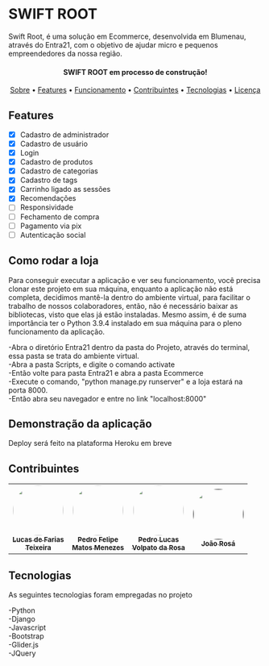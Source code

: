 <h1>SWIFT ROOT</h1>

<p id="sobre">
Swift Root, é uma solução em Ecommerce, desenvolvida em Blumenau, através do Entra21, com o objetivo de ajudar micro e pequenos empreendedores da nossa região.
</p>


<h4 align="center"> SWIFT ROOT em processo de construção!</h4>


<p align="center">  
	<a href="#sobre">Sobre</a> • 
	<a href="#features">Features</a> • 
	<a href="#funcionamento">Funcionamento</a> • 
	<a href="#contribuintes">Contribuintes</a> •
	<a href="#tecnologias">Tecnologias</a> • 
	<a href="#licenca">Licença</a>  
</p>

<h2 id="features">Features</h2>

- [x] Cadastro de administrador
- [x] Cadastro de usuário
- [x] Login
- [x] Cadastro de produtos
- [x] Cadastro de categorias
- [x] Cadastro de tags
- [x] Carrinho ligado as sessões
- [x] Recomendações
- [ ] Responsividade
- [ ] Fechamento de compra
- [ ] Pagamento via pix
- [ ] Autenticação social

<h2 id="funcionamento"> Como rodar a loja</h2>
<p>Para conseguir executar a aplicação e ver seu funcionamento, você precisa clonar este projeto em sua máquina, enquanto a aplicação não está completa, decidimos mantê-la dentro do ambiente virtual, para facilitar o trabalho de nossos colaboradores, então, não é necessário baixar as bibliotecas, visto que elas já estão instaladas. Mesmo assim, é de suma importância ter o Python 3.9.4 instalado em sua máquina para o pleno funcionamento da aplicação.<br>
</p>
<p>
-Abra o diretório Entra21 dentro da pasta do Projeto, através do terminal, essa pasta se trata do ambiente virtual.<br>
-Abra a pasta Scripts, e digite o comando activate<br>
-Então volte para pasta Entra21 e abra a pasta Ecommerce<br>
-Execute o comando, "python manage.py runserver" e a loja estará na porta 8000. <br>
-Então abra seu navegador e entre no link "localhost:8000"

</p>

<h2> Demonstração da aplicação</h2>
Deploy será feito na plataforma Heroku em breve

<h2 id="contribuintes"> Contribuintes</h2>
<table>
  <tr>
  <!-- Farias -->
    <td align="center"><a href="https://github.com/FarinhaProgrammer"><img style="border-radius: 50%;" src="https://avatars.githubusercontent.com/u/77069076?v=4" width="100px;" alt=""/><br /><sub><b>Lucas de Farias <br>Teixeira</b></sub></a><br /></td>
    <!-- Menezes -->
    <td align="center"><a href="https://github.com/pedro-fmm"><img style="border-radius: 50%;" src="https://avatars.githubusercontent.com/u/85511521?v=4" width="100px;" alt=""/><br /><sub><b>Pedro Felipe<br>Matos Menezes</b></sub></a><br /></td>
    <!-- Volpato -->
    <td align="center"><a href="https://github.com/PedroLuscao"><img style="border-radius: 50%;" src="https://avatars.githubusercontent.com/u/89154708?" width="100px;" alt=""/><br /><sub><b>Pedro Lucas<br>Volpato da Rosa</b></sub></a><br /></td>
    <!-- Rosá -->
    <td align="center"><a href=""><img style="border-radius: 50%;" src="https://wp-content.bluebus.com.br/wp-content/uploads/2017/03/31142426/twitter-novo-avatar-padrao-2017-bluebus.png" width="100px;" alt=""/><br /><sub><b>João Rosá</b></sub></a><br /></td>
  </tr>
</table>

<h2 id="tecnologias">Tecnologias</h2>
<p>As seguintes tecnologias foram empregadas no projeto</p>
-Python <br>
-Django <br>
-Javascript <br>
-Bootstrap <br>
-Glider.js <br>
-JQuery <br>

